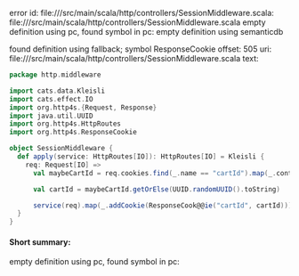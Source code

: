 error id: file://<WORKSPACE>/src/main/scala/http/controllers/SessionMiddleware.scala:
file://<WORKSPACE>/src/main/scala/http/controllers/SessionMiddleware.scala
empty definition using pc, found symbol in pc: 
empty definition using semanticdb

found definition using fallback; symbol ResponseCookie
offset: 505
uri: file://<WORKSPACE>/src/main/scala/http/controllers/SessionMiddleware.scala
text:
```scala
package http.middleware

import cats.data.Kleisli
import cats.effect.IO
import org.http4s.{Request, Response}
import java.util.UUID
import org.http4s.HttpRoutes
import org.http4s.ResponseCookie

object SessionMiddleware {
  def apply(service: HttpRoutes[IO]): HttpRoutes[IO] = Kleisli {
    req: Request[IO] =>
      val maybeCartId = req.cookies.find(_.name == "cartId").map(_.content)

      val cartId = maybeCartId.getOrElse(UUID.randomUUID().toString)

      service(req).map(_.addCookie(ResponseCook@@ie("cartId", cartId)))
  }
}

```


#### Short summary: 

empty definition using pc, found symbol in pc: 